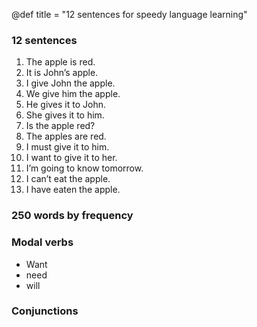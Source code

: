 @def title = "12 sentences for speedy language learning"



### 12 sentences
1. The apple is red.
2. It is John’s apple.
3. I give John the apple.
4. We give him the apple.
5. He gives it to John.
6. She gives it to him.
7. Is the apple red?
8. The apples are red.
9. I must give it to him.
10. I want to give it to her.
11. I’m going to know tomorrow.
12. I can’t eat the apple.
13. I have eaten the apple.

### 250 words by frequency

### Modal verbs
- Want
- need
- will


### Conjunctions



